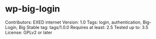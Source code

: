 wp-big-login
=============
Contributors: EXED internet
Version: 1.0
Tags: login, authentication, Big-Login, Big
Stable tag: tags/1.0.0
Requires at least: 2.5
Tested up to: 3.5
License: GPLv2 or later
